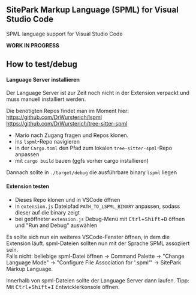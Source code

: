 ## SitePark Markup Language (SPML) for Visual Studio Code

SPML language support for Visual Studio Code


**WORK IN PROGRESS**

## How to test/debug

#### Language Server installieren

Der Language Server ist zur Zeit noch nicht in der Extension verpackt und muss manuell installiert werden.

Die benötigten Repos findet man im Moment hier:<br>
https://github.com/DrWursterich/lspml<br>
https://github.com/DrWursterich/tree-sitter-spml

- Mario nach Zugang fragen und Repos klonen. 
- ins `lspml`-Repo navigieren
- in der `Cargo.toml` den Pfad zum lokalen `tree-sitter-spml`-Repo anpassen
- mit `cargo build` bauen (ggfs vorher cargo installieren)

Dannach sollte in `./target/debug` die ausführbare binary `lspml` liegen

#### Extension testen

- Dieses Repo klonen und in VSCode öffnen
- in `extension.js` Dateipfad `PATH_TO_LSPML_BINARY` anpassen, sodass dieser auf die binary zeigt
- bei geöffneter `extension.js` Debug-Menü mit <kbd>Ctrl</kbd>+<kbd>Shift</kbd>+<kbd>D</kbd> öffnen und "Run and Debug" auswählen

Es sollte sich nun ein weiteres VSCode-Fenster öffnen, in dem die Extension läuft. spml-Dateien sollten nun mit der Sprache 
SPML assoziiert sein.<br>
Falls nicht: beliebige spml-Datei öffnen -> Command Palette -> "Change Language Mode" -> "Configure File Association for '.spml'" -> SitePark Markup Language.

Innerhalb von spml-Dateien sollte der Language Server dann laufen. Tipp: Mit <kbd>Ctrl</kbd>+<kbd>Shift</kbd>+<kbd>I</kbd> Entwicklerkonsole öffnen.







